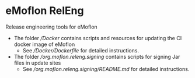 # eMoflon RelEng
Release engineering tools for eMoflon

* The folder */Docker* contains scripts and resources for updating the CI docker image of eMoflon
  * See */Docker/Dockerfile* for detailed instructions.
* The folder */org.moflon.releng.signing* contains scripts for signing Jar files in update sites
  * See */org.moflon.releng.signing/README.md* for detailed instructions.
